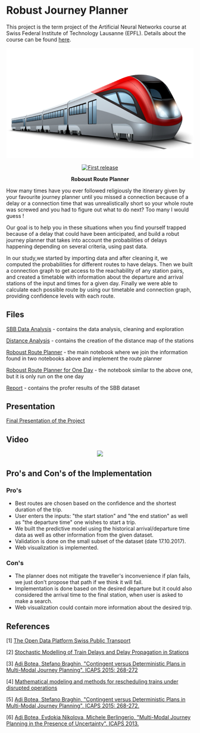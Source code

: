 # Robust Journey Planner

This project is the term project of the Artificial Neural Networks course at Swiss Federal Institute of Technology Lausanne (EPFL). Details about the course can be found [here](https://edu.epfl.ch/coursebook/en/lab-in-data-science-EE-490-H).

<div align="center">
  <p>
  <img src="images/train.png" width="600" />
  </p>
  <p>
    <a href="">
      <img alt="First release" src="https://img.shields.io/badge/release-v1.0-brightgreen.svg" />
    </a>
  </p>

  <p>
    <strong>Roboust Route Planner</strong>
  </p>

</div>


How many times have you ever followed religiously the itinerary given by your favourite journey planner until you missed a connection because of a delay or a connection time that was unrealistically short so your whole route was screwed and you had to figure out what to do next? Too many I would guess !

Our goal is to help you in these situations when you find yourself trapped because of a delay that could have been anticipated, and build a robut journey planner that takes into account the probabilities of delays happening depending on several criteria, using past data.

In our study,we started by importing data and after cleaning it, we computed the probabilities for different routes to have delays. Then we built a connection graph to get access to the reachability of any station pairs, and created a timetable with information about the departure and arrival stations of the input and times for a given day. Finally we were able to calculate each possible route by using our timetable and connection graph, providing confidence levels with each route.

## Files

[SBB Data Analysis](SBB_Data_Analysis.ipynb) - contains the data analysis, cleaning and exploration 

[Distance Analysis](Distance_Analysis.ipynb) - contains the creation of the distance map of the stations

[Roboust Route Planner](Roboust_Route_Planner_FullDataset.ipynb) - the main notebook where we join the information found in two notebooks above and implement the route planner

[Roboust Route Planner for One Day](Roboust_Route_Planner_OneDay.ipynb) - the notebook similar to the above one, but it is only run on the one day

[Report](report.thml) - contains the profer results of the SBB dataset

## Presentation
[Final Presentation of the Project](handouts/final_presentation.pdf)

## Video
<div align="center">
  <img src="handouts/final_presentation.mp4" width="800" />

</div>

## Pro's and Con's of the Implementation

### Pro's
- Best routes are chosen based on the confidence and the shortest duration of the trip.
- User enters the inputs: "the start station" and "the end station" as well as "the departure time" one wishes to start a trip.
- We built the predictive model using the historical arrival/departure time data as well as other information from the given dataset.
- Validation is done on the small subset of the dataset (date 17.10.2017).
- Web visualization is implemented.

### Con's
- The planner does not mitigate the traveller's inconvenience if plan fails, we just don't propose that path if we think it will fail.
- Implementation is done based on the desired departure but it could also considered the arrival time to the final station, when user is asked to make a search.
- Web visualization could contain more information about the desired trip.

## References
[1] [The Open Data Platform Swiss Public Transport](https://opentransportdata.swiss) 

[2] [Stochastic Modelling of Train Delays and Delay Propagation in Stations](https://repository.tudelft.nl/islandora/object/uuid:caa72522-26b1-4088-afc0-59c6e5c346f6/datastream/OBJ/download)

[3] [Adi Botea, Stefano Braghin, "Contingent versus Deterministic Plans in Multi-Modal Journey Planning". ICAPS 2015: 268-272](https://dl.acm.org/citation.cfm?id=3038699)

[4] [Mathematical modeling and methods for rescheduling trains under disrupted operations](https://tel.archives-ouvertes.fr/tel-00453640/document)

[5] [Adi Botea, Stefano Braghin, "Contingent versus Deterministic Plans in Multi-Modal Journey Planning". ICAPS 2015: 268-272.](https://dl.acm.org/citation.cfm?id=3038699)

[6] [Adi Botea, Evdokia Nikolova, Michele Berlingerio, "Multi-Modal Journey Planning in the Presence of Uncertainty". ICAPS 2013.](https://www.aaai.org/ocs/index.php/ICAPS/ICAPS13/paper/view/6023)


